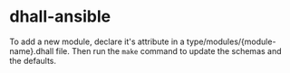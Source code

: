# dhall-ansible

To add a new module, declare it's attribute in a type/modules/{module-name}.dhall file.
Then run the `make` command to update the schemas and the defaults.
